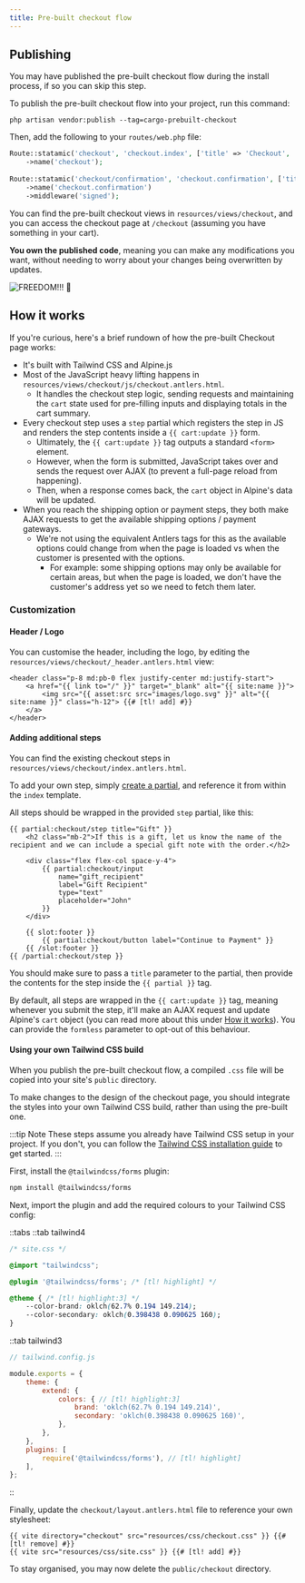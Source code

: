 ```yaml
---
title: Pre-built checkout flow
---
```

## Publishing
You may have published the pre-built checkout flow during the install process, if so you can skip this step.

To publish the pre-built checkout flow into your project, run this command:

```
php artisan vendor:publish --tag=cargo-prebuilt-checkout
```

Then, add the following to your `routes/web.php` file:

```php
Route::statamic('checkout', 'checkout.index', ['title' => 'Checkout', 'layout' => 'checkout.layout'])  
	->name('checkout');  
		  
Route::statamic('checkout/confirmation', 'checkout.confirmation', ['title' => 'Order Confirmation', 'layout' => 'checkout.layout'])  
	->name('checkout.confirmation')  
	->middleware('signed');
```

You can find the pre-built checkout views in `resources/views/checkout`, and you can access the checkout page at `/checkout` (assuming you have something in your cart).

**You own the published code**, meaning you can make any modifications you want, without needing to worry about your changes being overwritten by updates. 

![FREEDOM!!! 🏴󠁧󠁢󠁳󠁣󠁴󠁿](/images/braveheart-freedom.gif)

## How it works
If you're curious, here's a brief rundown of how the pre-built Checkout page works:

* It's built with Tailwind CSS and Alpine.js
* Most of the JavaScript heavy lifting happens in `resources/views/checkout/js/checkout.antlers.html`.
	* It handles the checkout step logic, sending requests and maintaining the `cart` state used for pre-filling inputs and displaying totals in the cart summary.
* Every checkout step uses a `step` partial which registers the step in JS and renders the step contents inside a `{{ cart:update }}` form.
	* Ultimately, the `{{ cart:update }}` tag outputs a standard `<form>` element. 
	* However, when the form is submitted, JavaScript takes over and sends the request over AJAX (to prevent a full-page reload from happening).
	* Then, when a response comes back, the `cart` object in Alpine's data will be updated.
* When you reach the shipping option or payment steps, they both make AJAX requests to get the available shipping options / payment gateways.
	* We're not using the equivalent Antlers tags for this as the available options could change from when the page is loaded vs when the customer is presented with the options.
		* For example: some shipping options may only be available for certain areas, but when the page is loaded, we don't have the customer's address yet so we need to fetch them later.

### Customization
#### Header / Logo
You can customise the header, including the logo, by editing the `resources/views/checkout/_header.antlers.html` view:

```antlers
<header class="p-8 md:pb-0 flex justify-center md:justify-start">
    <a href="{{ link to="/" }}" target="_blank" alt="{{ site:name }}">
        <img src="{{ asset:src src="images/logo.svg" }}" alt="{{ site:name }}" class="h-12"> {{# [tl! add] #}}
    </a>
</header>
```

#### Adding additional steps
You can find the existing checkout steps in `resources/views/checkout/index.antlers.html`.

To add your own step, simply [create a partial](https://statamic.dev/tags/partial), and reference it from within the `index` template.

All steps should be wrapped in the provided `step` partial, like this:

```antlers
{{ partial:checkout/step title="Gift" }}  
    <h2 class="mb-2">If this is a gift, let us know the name of the recipient and we can include a special gift note with the order.</h2>  
  
    <div class="flex flex-col space-y-4">  
        {{ partial:checkout/input  
            name="gift_recipient"  
            label="Gift Recipient"  
            type="text"  
            placeholder="John"  
        }}  
    </div>  
  
    {{ slot:footer }}  
        {{ partial:checkout/button label="Continue to Payment" }}  
    {{ /slot:footer }}  
{{ /partial:checkout/step }}
```

You should make sure to pass a `title` parameter to the partial, then provide the contents for the step inside the `{{ partial }}` tag.

By default, all steps are wrapped in the `{{ cart:update }}` tag, meaning whenever you submit the step, it'll make an AJAX request and update Alpine's `cart` object (you can read more about this under [How it works](#how-it-works)). You can provide the `formless` parameter to opt-out of this behaviour.

#### Using your own Tailwind CSS build
When you publish the pre-built checkout flow, a compiled `.css` file will be copied into your site's `public` directory.

To make changes to the design of the checkout page, you should integrate the styles into your own Tailwind CSS build, rather than using the pre-built one.

:::tip Note
These steps assume you already have Tailwind CSS setup in your project. If you don't, you can follow the [Tailwind CSS installation guide](https://tailwindcss.com/docs/installation/using-vite) to get started.
:::

First, install the `@tailwindcss/forms` plugin:

```bash
npm install @tailwindcss/forms
```

Next, import the plugin and add the required colours to your Tailwind CSS config:

::tabs
::tab tailwind4
```css
/* site.css */

@import "tailwindcss";

@plugin '@tailwindcss/forms'; /* [tl! highlight] */

@theme { /* [tl! highlight:3] */
	--color-brand: oklch(62.7% 0.194 149.214);
	--color-secondary: oklch(0.398438 0.090625 160);
}
```
::tab tailwind3
```js
// tailwind.config.js

module.exports = {
	theme: {
		extend: {
			colors: { // [tl! highlight:3]
				brand: 'oklch(62.7% 0.194 149.214)',
				secondary: 'oklch(0.398438 0.090625 160)',
			},
		},
	},
	plugins: [
		require('@tailwindcss/forms'), // [tl! highlight]
	],
};
```
::

Finally, update the `checkout/layout.antlers.html` file to reference your own stylesheet:

```antlers
{{ vite directory="checkout" src="resources/css/checkout.css" }} {{# [tl! remove] #}}
{{ vite src="resources/css/site.css" }} {{# [tl! add] #}}
```

To stay organised, you may now delete the `public/checkout` directory.